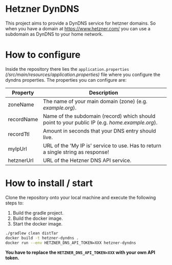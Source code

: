 # Hetzner DynDNS
This project aims to provide a DynDNS service for hetzner domains.
So when you have a domain at https://www.hetzner.com/ you can use a subdomain as DynDNS to your home network.

# How to configure
Inside the repository there lies the `application.properties` *(/src/main/resources/application.properties)* file where you configure the dyndns properties.
The properties you can configure are:

Property   | Description
---------- | ------------
zoneName   | The name of your main domain (zone) (e.g. *example.org*).
recordName | Name of the subdomain (record) which should point to your public IP (e.g. *home.example.org*).
recordTtl  | Amount in seconds that your DNS entry should live.
myIpUrl    | URL of the 'My IP is' service to use. Has to return a single string as response!
hetznerUrl | URL of the Hetzner DNS API service.

# How to install / start
Clone the repository onto your local machine and execute the following steps to:
1. Build the gradle project.
2. Build the docker image.
3. Start the docker image.

```bash
./gradlew clean distTar
docker build -t hetzner-dyndns .
docker run --env HETZNER_DNS_API_TOKEN=XXX hetzner-dyndns
```

**You have to replace the `HETZNER_DNS_API_TOKEN=XXX` with your own API token.**